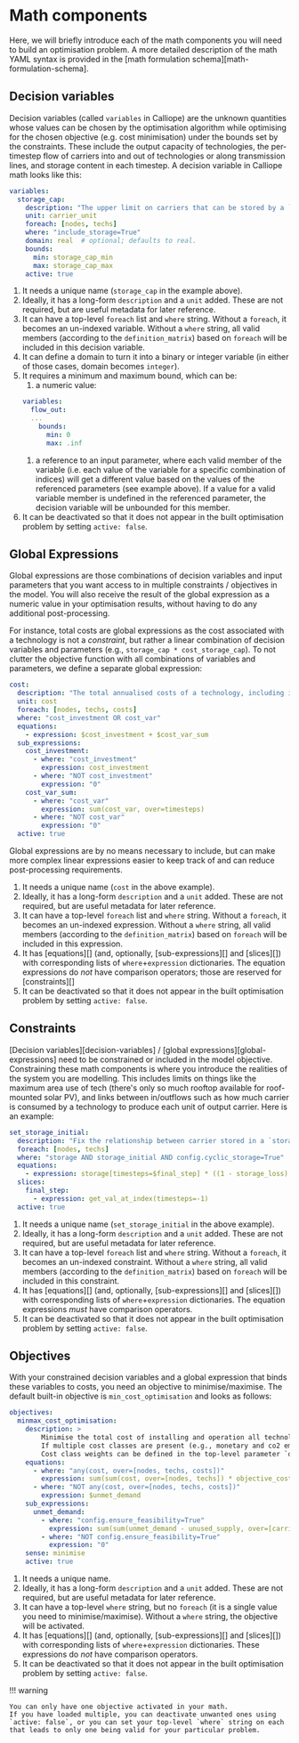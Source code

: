 
# Math components

Here, we will briefly introduce each of the math components you will need to build an optimisation problem.
A more detailed description of the math YAML syntax is provided in the [math formulation schema][math-formulation-schema].

## Decision variables

Decision variables (called `variables` in Calliope) are the unknown quantities whose values can be chosen by the optimisation algorithm while optimising for the chosen objective (e.g. cost minimisation) under the bounds set by the constraints.
These include the output capacity of technologies, the per-timestep flow of carriers into and out of technologies or along transmission lines, and storage content in each timestep.
A decision variable in Calliope math looks like this:

```yaml
variables:
  storage_cap:
    description: "The upper limit on carriers that can be stored by a `supply_plus` or `storage` technology in any timestep."
    unit: carrier_unit
    foreach: [nodes, techs]
    where: "include_storage=True"
    domain: real  # optional; defaults to real.
    bounds:
      min: storage_cap_min
      max: storage_cap_max
    active: true
```

1. It needs a unique name (`storage_cap` in the example above).
1. Ideally, it has a long-form `description` and a `unit` added.
These are not required, but are useful metadata for later reference.
1. It can have a top-level `foreach` list and `where` string.
Without a `foreach`, it becomes an un-indexed variable.
Without a `where` string, all valid members (according to the `definition_matrix`) based on `foreach` will be included in this decision variable.
1. It can define a domain to turn it into a binary or integer variable (in either of those cases, domain becomes `integer`).
1. It requires a minimum and maximum bound, which can be:
    1. a numeric value:
    ```yaml
    variables:
      flow_out:
      ...
        bounds:
          min: 0
          max: .inf
    ```
    1. a reference to an input parameter, where each valid member of the variable (i.e. each value of the variable for a specific combination of indices) will get a different value based on the values of the referenced parameters (see example above).
    If a value for a valid variable member is undefined in the referenced parameter, the decision variable will be unbounded for this member.
1. It can be deactivated so that it does not appear in the built optimisation problem by setting `active: false`.

## Global Expressions

Global expressions are those combinations of decision variables and input parameters that you want access to in multiple constraints / objectives in the model.
You will also receive the result of the global expression as a numeric value in your optimisation results, without having to do any additional post-processing.

For instance, total costs are global expressions as the cost associated with a technology is not a _constraint_, but rather a linear combination of decision variables and parameters (e.g., `storage_cap * cost_storage_cap`).
To not clutter the objective function with all combinations of variables and parameters, we define a separate global expression:

```yaml
cost:
  description: "The total annualised costs of a technology, including installation and operation costs."
  unit: cost
  foreach: [nodes, techs, costs]
  where: "cost_investment OR cost_var"
  equations:
    - expression: $cost_investment + $cost_var_sum
  sub_expressions:
    cost_investment:
      - where: "cost_investment"
        expression: cost_investment
      - where: "NOT cost_investment"
        expression: "0"
    cost_var_sum:
      - where: "cost_var"
        expression: sum(cost_var, over=timesteps)
      - where: "NOT cost_var"
        expression: "0"
  active: true
```

Global expressions are by no means necessary to include, but can make more complex linear expressions easier to keep track of and can reduce post-processing requirements.

1. It needs a unique name (`cost` in the above example).
1. Ideally, it has a long-form `description` and a `unit` added.
These are not required, but are useful metadata for later reference.
1. It can have a top-level `foreach` list and `where` string.
Without a `foreach`, it becomes an un-indexed expression.
Without a `where` string, all valid members (according to the `definition_matrix`) based on `foreach` will be included in this expression.
1. It has [equations][] (and, optionally, [sub-expressions][] and [slices][]) with corresponding lists of `where`+`expression` dictionaries.
The equation expressions do _not_ have comparison operators; those are reserved for [constraints][]
1. It can be deactivated so that it does not appear in the built optimisation problem by setting `active: false`.

## Constraints

[Decision variables][decision-variables] / [global expressions][global-expressions] need to be constrained or included in the model objective.
Constraining these math components is where you introduce the realities of the system you are modelling.
This includes limits on things like the maximum area use of tech (there's only so much rooftop available for roof-mounted solar PV), and links between in/outflows such as how much carrier is consumed by a technology to produce each unit of output carrier.
Here is an example:

```yaml
set_storage_initial:
  description: "Fix the relationship between carrier stored in a `storage` technology at the start and end of the whole model period."
  foreach: [nodes, techs]
  where: "storage AND storage_initial AND config.cyclic_storage=True"
  equations:
    - expression: storage[timesteps=$final_step] * ((1 - storage_loss) ** timestep_resolution[timesteps=$final_step]) == storage_initial * storage_cap
  slices:
    final_step:
      - expression: get_val_at_index(timesteps=-1)
  active: true
```

1. It needs a unique name (`set_storage_initial` in the above example).
1. Ideally, it has a long-form `description` and a `unit` added.
These are not required, but are useful metadata for later reference.
1. It can have a top-level `foreach` list and `where` string.
Without a `foreach`, it becomes an un-indexed constraint.
Without a `where` string, all valid members (according to the `definition_matrix`) based on `foreach` will be included in this constraint.
1. It has [equations][] (and, optionally, [sub-expressions][] and [slices][]) with corresponding lists of `where`+`expression` dictionaries.
The equation expressions _must_ have comparison operators.
1. It can be deactivated so that it does not appear in the built optimisation problem by setting `active: false`.

## Objectives

With your constrained decision variables and a global expression that binds these variables to costs, you need an objective to minimise/maximise. The default built-in objective is `min_cost_optimisation` and looks as follows:

```yaml
objectives:
  minmax_cost_optimisation:
    description: >
        Minimise the total cost of installing and operation all technologies in the system.
        If multiple cost classes are present (e.g., monetary and co2 emissions), the weighted sum of total costs is minimised.
        Cost class weights can be defined in the top-level parameter `objective_cost_class`.
    equations:
      - where: "any(cost, over=[nodes, techs, costs])"
        expression: sum(sum(cost, over=[nodes, techs]) * objective_cost_class, over=costs) + $unmet_demand
      - where: "NOT any(cost, over=[nodes, techs, costs])"
        expression: $unmet_demand
    sub_expressions:
      unmet_demand:
        - where: "config.ensure_feasibility=True"
          expression: sum(sum(unmet_demand - unused_supply, over=[carriers, nodes])  * timestep_weights, over=timesteps) * bigM
        - where: "NOT config.ensure_feasibility=True"
          expression: "0"
    sense: minimise
    active: true
```

1. It needs a unique name.
1. Ideally, it has a long-form `description` and a `unit` added.
These are not required, but are useful metadata for later reference.
1. It can have a top-level `where` string, but no `foreach` (it is a single value you need to minimise/maximise).
Without a `where` string, the objective will be activated.
1. It has [equations][] (and, optionally, [sub-expressions][] and [slices][]) with corresponding lists of `where`+`expression` dictionaries.
These expressions do _not_ have comparison operators.
1. It can be deactivated so that it does not appear in the built optimisation problem by setting `active: false`.

!!! warning

    You can only have one objective activated in your math.
    If you have loaded multiple, you can deactivate unwanted ones using `active: false`, or you can set your top-level `where` string on each that leads to only one being valid for your particular problem.